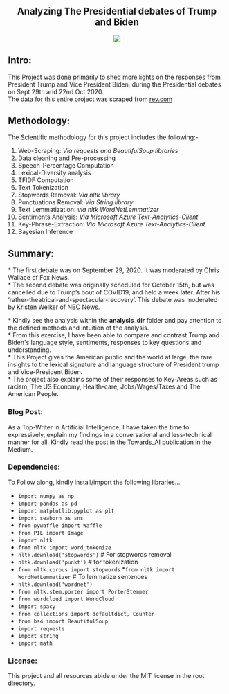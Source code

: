 <h2 align="center">Analyzing The Presidential debates of Trump and Biden</h2>
<p align="center">
    <img src="https://miro.medium.com/max/700/1*rsKDgb44kPoDILywNzTExg.jpeg">
</p>
<h2>Intro:</h2>
<p>
    This Project was done primarily to shed more lights on the responses from President Trump and Vice President Biden, 
    during the Presidential debates on Sept 29th and 22nd Oct 2020.<br>
    The data for this entire project was scraped from <a href="https://www.rev.com/blog/transcripts/donald-trump-joe-biden-1st-presidential-debate-transcript-2020">rev.com</a> 
</p>
<h2>Methodology:</h2>
<p> 
    The Scientific methodology for this project includes the following:-
</p>
<ol>
    <li>Web-Scraping: <em>Via requests and BeautifulSoup libraries</em></li>
    <li>Data cleaning and Pre-processing</li>
    <li>Speech-Percentage Computation</li>
    <li>Lexical-Diversity analysis</li>
    <li>TFIDF Computation</li>
    <li>Text Tokenization</li>
    <li>Stopwords Removal: <em>Via nltk library</em></li>
    <li>Punctuations Removal: <em>Via String library</em></li>
    <li>Text Lemmatization: <em>via nltk WordNetLemmatizer</em></li>
    <li>Sentiments Analysis: <em>Via Microsoft Azure Text-Analytics-Client</em></li>
    <li>Key-Phrase-Extraction: <em>Via Microsoft Azure Text-Analytics-Client</em></li>
    <li>Bayesian Inference</li>
</ol>

<h2>Summary:</h2>
<p>
    * The first debate was on September 29, 2020. It was moderated by Chris Wallace 
    of Fox News.<br>
    * The second debate was originally scheduled for October 15th, but was cancelled 
    due to Trump’s bout of COVID19, and held a week later. After his 
    ‘rather-theatrical-and-spectacular-recovery’. This debate was moderated by 
    Kristen Welker of NBC News.
</p>

<p>
    * Kindly see the analysis within the <b>analysis_dir</b> folder 
    and pay attention to the defined methods and intuition of the analysis.<br>
    * From this exercise, I have been able to compare and contrast Trump and Biden's 
    language style, sentiments, responses to key questions and understanding.<br>
    * This Project gives the American public and the world at large, the rare insights
    to the lexical signature and language structure of President trump and Vice-President Biden.<br>
    * The project also explains some of their responses to Key-Areas such as racism, The US Economy, 
    Health-care, Jobs/Wages/Taxes and The American People. 
</p>

<h3>Blog Post:</h3>
<p>
    As a Top-Writer in Artificial Intelligence, I have taken the time to expressively,
    explain my findings in a conversational and less-technical manner for all. Kindly read
    the post in the <a href="https://medium.com/towards-artificial-intelligence/analyzing-the-presidential-debates-5aaa7b328452">Towards_AI</a> publication in the Medium.
</p>

<h3>Dependencies:</h3>
<p>To Follow along, kindly install/import the following libraries...</p>

* `import numpy as np`
* `import pandas as pd`
* `import matplotlib.pyplot as plt`
* `import seaborn as sns`
* `from pywaffle import Waffle`
* `from PIL import Image`
* `import nltk`
* `from nltk import word_tokenize`
* `nltk.download('stopwords')` # For stopwords removal
* `nltk.download('punkt')`  # for tokenization
* `from nltk.corpus import stopwords`
*`from nltk import WordNetLemmatizer`  # To lemmatize sentences
* `nltk.download('wordnet')`
* `from nltk.stem.porter import PorterStemmer`
* `from wordcloud import WordCloud`
* `import spacy`
* `from collections import defaultdict, Counter`
* `from bs4 import BeautifulSoup`
* `import requests`
* `import string` 
* `import math`               

<h3>License:</h3>
<p>This project and all resources abide under the MIT license in the root directory.</p>